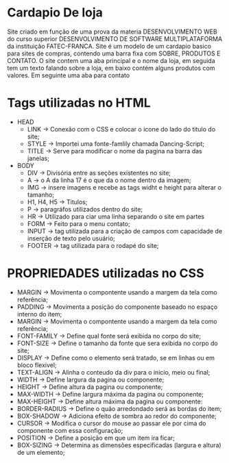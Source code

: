 # Cardapio De loja
Site criado em função de uma prova da materia DESENVOLVIMENTO WEB do curso superior DESENVOLVIMENTO DE SOFTWARE MULTIPLATAFORMA da instituição FATEC-FRANCA. Site é um modelo de um cardapio basico para sites de compras, contendo uma barra fixa com SOBRE, PRODUTOS E CONTATO. O site contem uma aba principal e o nome da loja, em seguida tem um texto falando sobre a loja, em baixo contém alguns produtos com valores. Em seguinte uma aba para contato

# Tags utilizadas no HTML

- HEAD
  - LINK -> Conexão com o CSS e colocar o icone do lado do titulo do site;
  - STYLE -> Importei uma fonte-famlily chamada Dancing-Script;
  - TITLE -> Serve para modificar o nome da pagina na barra das janelas;
- BODY
  - DIV -> Divisória entre as seções existentes no site;
  - A -> o A da linha 17 é o que da o nome dentro da imagem;
  - IMG -> insere imagens e recebe as tags widht e height para alterar o tamanho;
  - H1, H4, H5 -> Titulos;
  - P -> paragráfos utilizados dentro do site;
  - HR -> Utilizado para ciar uma linha separando o site em partes
  - FORM -> Feito para o menu contato;
  - INPUT -> tag utilizada para a criação de campos com capacidade de inserção de texto pelo usuário;
  - FOOTER -> tag utilizada para o rodapé do site;

# PROPRIEDADES utilizadas no CSS

  - MARGIN -> Movimenta o compontente usando a margem da tela como referência;
  - PADDING -> Movimenta a posição do componente baseado no espaço interno do item;
  - MARGIN -> Movimenta o compontente usando a margem da tela como referência;
  - FONT-FAMILY -> Define qual fonte será exibida no corpo do site;
  - FONT-SIZE -> Define o tamanho da fonte que sera exibida no corpo do site;
  - DISPLAY -> Define como o elemento será tratado, se em linhas ou em bloco flexivel;
  - TEXT-ALIGN -> Alinha o conteudo da div para o inicio, meio ou final;
  - WIDTH -> Define largura da pagina ou componente;
  - HEIGHT -> Define altura da pagina ou componente;
  - MAX-WIDTH -> Define largura máxima da pagina ou componente;
  - MAX-HEIGHT -> Define altura máxima da pagina ou componente:
  - BORDER-RADIUS -> Define o quão arredondado será as bordas do item;
  - BOX-SHADOW -> Adiciona efeito de sombra ao redor do componente;
  - CURSOR -> Modifica o cursor do mouse ao passar ele por cima do componente com essa configuração;
  - POSITION -> Define a posição em que um item ira ficar;
  - BOX-SIZING -> Determina as dimensões especificadas (largura e altura) de um elemento;
